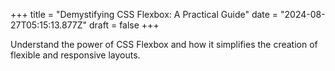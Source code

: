 +++
title = "Demystifying CSS Flexbox: A Practical Guide"
date = "2024-08-27T05:15:13.877Z"
draft = false
+++

  Understand the power of CSS Flexbox and how it simplifies the creation of flexible and responsive layouts.
        